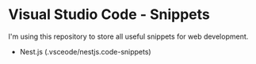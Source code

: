 # Visual Studio Code - Snippets

I'm using this repository to store all useful snippets for web development.

- Nest.js (.vsceode/nestjs.code-snippets)
